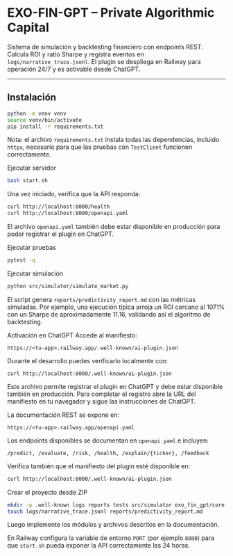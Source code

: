 # EXO-FIN-GPT – Private Algorithmic Capital

Sistema de simulación y backtesting financiero con endpoints REST. Calcula ROI y ratio Sharpe y registra eventos en `logs/narrative_trace.jsonl`. El plugin se despliega en Railway para operación 24/7 y es activable desde ChatGPT.

---

## Instalación
```bash
python -m venv venv
source venv/bin/activate
pip install -r requirements.txt
```
Nota: el archivo `requirements.txt` instala todas las dependencias, incluido `httpx`, necesario para que las pruebas con `TestClient` funcionen correctamente.

Ejecutar servidor
```bash
bash start.sh
```
Una vez iniciado, verifica que la API responda:
```bash
curl http://localhost:8000/health
curl http://localhost:8000/openapi.yaml
```
El archivo `openapi.yaml` también debe estar disponible en producción para poder registrar el plugin en ChatGPT.

Ejecutar pruebas
```bash
pytest -q
```

Ejecutar simulación
```bash
python src/simulator/simulate_market.py
```
El script genera `reports/predictivity_report.md` con las métricas simuladas.
Por ejemplo, una ejecución típica arroja un ROI cercano al 1071% con un Sharpe
de aproximadamente 11.16, validando así el algoritmo de backtesting.

Activación en ChatGPT
Accede al manifiesto:

```
https://<tu-app>.railway.app/.well-known/ai-plugin.json
```
Durante el desarrollo puedes verificarlo localmente con:

```
curl http://localhost:8000/.well-known/ai-plugin.json
```
Este archivo permite registrar el plugin en ChatGPT y debe estar disponible también en producción.
Para completar el registro abre la URL del manifiesto en tu navegador y sigue las instrucciones de ChatGPT.

La documentación REST se expone en:

```
https://<tu-app>.railway.app/openapi.yaml
```
Los endpoints disponibles se documentan en `openapi.yaml` e incluyen:

```
/predict, /evaluate, /risk, /health, /explain/{ticker}, /feedback
```

Verifica también que el manifiesto del plugin esté disponible en:

```bash
curl http://localhost:8000/.well-known/ai-plugin.json
```

Crear el proyecto desde ZIP
```bash
mkdir -p .well-known logs reports tests src/simulator exo_fin_gpt/core
touch logs/narrative_trace.jsonl reports/predictivity_report.md
```
Luego implemente los módulos y archivos descritos en la documentación.

En Railway configura la variable de entorno `PORT` (por ejemplo `8080`) para que
`start.sh` pueda exponer la API correctamente las 24 horas.
